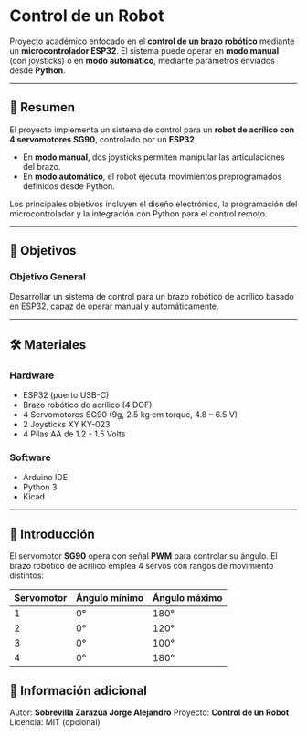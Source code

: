 # Control de un Robot
Proyecto académico enfocado en el **control de un brazo robótico** mediante un **microcontrolador ESP32**. El sistema puede operar en **modo manual** (con joysticks) o en **modo automático**, mediante parámetros enviados desde **Python**.

---

## 🧩 Resumen

El proyecto implementa un sistema de control para un **robot de acrílico con 4 servomotores SG90**, controlado por un **ESP32**.

* En **modo manual**, dos joysticks permiten manipular las articulaciones del brazo.
* En **modo automático**, el robot ejecuta movimientos preprogramados definidos desde Python.

Los principales objetivos incluyen el diseño electrónico, la programación del microcontrolador y la integración con Python para el control remoto.

---

## 🎯 Objetivos

### Objetivo General

Desarrollar un sistema de control para un brazo robótico de acrílico basado en ESP32, capaz de operar manual y automáticamente.

---

## 🛠️ Materiales

### Hardware

* ESP32 (puerto USB-C)
* Brazo robótico de acrílico (4 DOF)
* 4 Servomotores SG90 (9g, 2.5 kg·cm torque, 4.8 – 6.5 V)
* 2 Joysticks XY KY-023
* 4 Pilas AA de 1.2 - 1.5 Volts

### Software

* Arduino IDE
* Python 3
* Kicad

---

## 🧠 Introducción

El servomotor **SG90** opera con señal **PWM** para controlar su ángulo.
El brazo robótico de acrílico emplea 4 servos con rangos de movimiento distintos:

| Servomotor | Ángulo mínimo | Ángulo máximo |
| ---------- | ------------- | ------------- |
| 1          | 0°            | 180°          |
| 2          | 0°            | 120°          |
| 3          | 0°            | 100°          |
| 4          | 0°            | 180°          |

## 📂 Información adicional

Autor: **Sobrevilla Zarazúa Jorge Alejandro**
Proyecto: **Control de un Robot**
Licencia: MIT (opcional)
